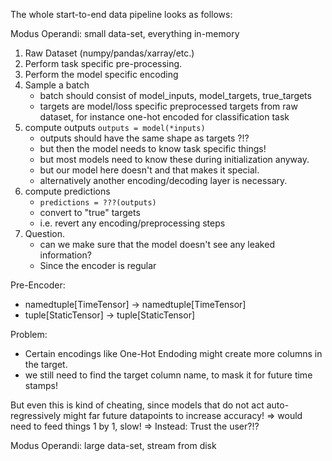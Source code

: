 The whole start-to-end data pipeline looks as follows:

Modus Operandi: small data-set, everything in-memory

1. Raw Dataset (numpy/pandas/xarray/etc.)
2. Perform task specific pre-processing.
3. Perform the model specific encoding
4. Sample a batch
   - batch should consist of model_inputs, model_targets, true_targets
   - targets are model/loss specific preprocessed targets from raw dataset, for instance
     one-hot encoded for classification task
5. compute outputs `outputs = model(*inputs)`
    - outputs should have the same shape as targets ?!?
    - but then the model needs to know task specific things!
    - but most models need to know these during initialization anyway.
    - but our model here doesn't and that makes it special.
    - alternatively another encoding/decoding layer is necessary.
6. compute predictions
    - `predictions = ???(outputs)`
    - convert to "true" targets
    - i.e. revert any encoding/preprocessing steps
7. Question.
    - can we make sure that the model doesn't see any leaked information?
    - Since the encoder is regular

Pre-Encoder:
- namedtuple[TimeTensor] -> namedtuple[TimeTensor]
- tuple[StaticTensor] -> tuple[StaticTensor]

Problem:
- Certain encodings like One-Hot Endoding might create more columns in the target.
- we still need to find the target column name, to mask it for future time stamps!

But even this is kind of cheating, since models that do not act auto-regressively might
far future datapoints to increase accuracy!
=> would need to feed things 1 by 1, slow!
=> Instead: Trust the user?!?

Modus Operandi: large data-set, stream from disk
